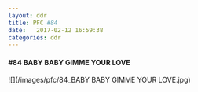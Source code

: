 ```yaml
---
layout: ddr
title: PFC #84
date:   2017-02-12 16:59:38
categories: ddr
---
```

#### **#84** BABY BABY GIMME YOUR LOVE
![](/images/pfc/84_BABY BABY GIMME YOUR LOVE.jpg)
